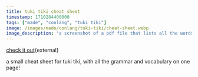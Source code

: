 ```yaml
---
title: tuki tiki cheat sheet
timestamp: 1710284400000
tags: ["made", "conlang", "tuki tiki"]
image: /images/made/conlang/tuki-tiki/cheat-sheet.webp
image_description: "a screenshot of a pdf file that lists all the words in tuki tiki, and explains all the grammar"
---
```

[check it out](https://tiger.kittycat.homes/made/conlang/tuki-tiki/cheat-sheet.pdf){external}

a small cheat sheet for tuki tiki, with all the grammar and vocabulary on one page!